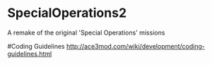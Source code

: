 # SpecialOperations2
A remake of the original 'Special Operations' missions

#Coding Guidelines
http://ace3mod.com/wiki/development/coding-guidelines.html
